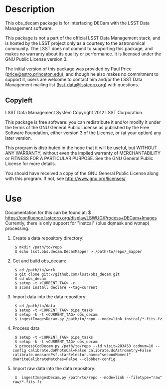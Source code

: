 Description
===========

This obs_decam package is for interfacing DECam with the LSST Data Management
software.

This package is not a part of the official LSST Data Management stack, and is
hosted by the LSST project only as a courtesy to the astronomical community.
The LSST does not commit to supporting this package, and makes no warranty
about its quality or performance.  It is licensed under the GNU Public License
version 3.

The initial version of this package was provided by Paul Price
(price@astro.princeton.edu), and though he also makes no commitment to
support it, users are welcome to contact him and/or the LSST Data Management
mailing list (lsst-data@lsstcorp.org) with questions.


Copyleft
--------

LSST Data Management System
Copyright 2012 LSST Corporation.

This package is free software: you can redistribute it and/or modify
it under the terms of the GNU General Public License as published by
the Free Software Foundation, either version 3 of the License, or
(at your option) any later version.

This program is distributed in the hope that it will be useful,
but WITHOUT ANY WARRANTY; without even the implied warranty of
MERCHANTABILITY or FITNESS FOR A PARTICULAR PURPOSE.  See the
GNU General Public License for more details.

You should have received a copy of the GNU General Public License
along with this program.  If not, see <http://www.gnu.org/licenses/>.


Use
===

Documentation for this can be found at:
        $ https://confluence.lsstcorp.org/display/LSWUG/Process+DECam+Images
Currently, there is only support for "instcal" (plus dqmask and wtmap) processing.

1. Create a data repository directory:

        $ mkdir /path/to/repo
        $ echo lsst.obs.decam.DecamMapper > /path/to/repo/_mapper

2. Get and build obs_decam:

        $ cd /path/to/work
        $ git clone git://github.com/lsst/obs_decam.git
        $ cd obs_decam
        $ setup -t <CURRENT_TAG> -r .
        $ scons install declare --tag=current

3. Import data into the data repository:

        $ cd /path/to/data
        $ setup -t <CURRENT_TAG> pipe_tasks
        $ setup -k -t <CURRENT_TAG> obs_decam
        $ ingestImagesDecam.py /path/to/repo --mode=link instcal/*.fits.fz

4. Process data

        $ setup -t <CURRENT_TAG> pipe_tasks
        $ setup -k -t <CURRENT_TAG> obs_decam
        $ processCcdDecam.py /path/to/repo --id visit=283453 ccdnum=10 --config calibrate.doPhotoCal=False calibrate.doAstrometry=False calibrate.measurePsf.starSelector.name="secondMoment" doWriteCalibrateMatches=False --clobber-config

5. Import raw data into the data repository: 

        $  ingestImagesDecam.py /path/to/repo --mode=link --filetype="raw" raw/*.fits.fz 
